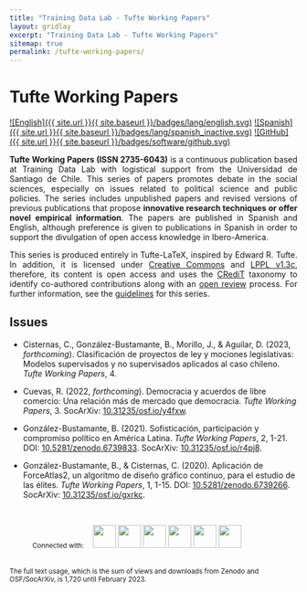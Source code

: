 ```yaml
---
title: "Training Data Lab - Tufte Working Papers"
layout: gridlay
excerpt: "Training Data Lab - Tufte Working Papers"
sitemap: true
permalink: /tufte-working-papers/
---
```


# Tufte Working Papers

[![English]({{ site.url }}{{ site.baseurl }}/badges/lang/english.svg)](https://training-datalab.com/tufte-working-papers) [![Spanish]({{ site.url }}{{ site.baseurl }}/badges/lang/spanish_inactive.svg)](https://training-datalab.com/tufte-working-papers-spanish) [![GitHub]({{ site.url }}{{ site.baseurl }}/badges/software/github.svg)](https://github.com/training-datalab/tufte-working-papers)

<p align=" justify"><b>Tufte Working Papers (ISSN 2735-6043)</b> is a continuous publication based at Training Data Lab with logistical support from the Universidad de Santiago de Chile. This series of papers promotes debate in the social sciences, especially on issues related to political science and public policies. The series includes unpublished papers and revised versions of previous publications that propose <strong>innovative research techniques or offer novel empirical information</strong>. The papers are published in Spanish and English, although preference is given to publications in Spanish in order to support the divulgation of open access knowledge in Ibero-America.</p>

<p align=" justify">This series is produced entirely in Tufte-LaTeX, inspired by Edward R. Tufte. In addition, it is licensed under <a href="https://github.com/training-datalab/tufte-working-papers/blob/master/LICENSE-CC.md" target="_blank">Creative Commons</a> and <a href="https://github.com/training-datalab/tufte-working-papers/blob/master/LICENSE-LPPL.md" target="_blank">LPPL v1.3c</a>, therefore, its content is open access and uses the <a href="/credit/">CRediT</a> taxonomy to identify co-authored contributions along with an <a href="/tufte-working-papers/open-review/">open review</a> process. For further information, see the <a href="/tufte-working-papers/guidelines/">guidelines</a> for this series.</p>

## Issues

* Cisternas, C., González-Bustamante, B., Morillo, J., & Aguilar, D. (2023, *forthcoming*). Clasificación de proyectos de ley y mociones legislativas: Modelos supervisados y no supervisados aplicados al caso chileno. *Tufte Working Papers*, 4.

* Cuevas, R. (2022, *forthcoming*). Democracia y acuerdos de libre comercio: Una relación más de mercado que democracia. *Tufte Working Papers*, 3. SocArXiv: <a href="https://doi.org/10.31235/osf.io/y4fxw" target="_blank">10.31235/osf.io/y4fxw</a>.

* González-Bustamante, B. (2021). Sofisticación, participación y compromiso político en América Latina. *Tufte Working Papers*, 2, 1-21. DOI: <a href="https://doi.org/10.5281/zenodo.6739833" target="_blank">10.5281/zenodo.6739833</a>. SocArXiv: <a href="https://doi.org/10.31235/osf.io/r4pj8" target="_blank">10.31235/osf.io/r4pj8</a>.

* González-Bustamante, B., & Cisternas, C. (2020). Aplicación de ForceAtlas2, un algoritmo de diseño gráfico continuo, para el estudio de las élites. *Tufte Working Papers*, 1, 1-15. DOI: <a href="https://doi.org/10.5281/zenodo.6739266" target="_blank">10.5281/zenodo.6739266</a>. SocArXiv: <a href="https://doi.org/10.31235/osf.io/gxrkc" target="_blank">10.31235/osf.io/gxrkc</a>.
<br />

<figure class="fourth">
  <small>Connected with:</small> &nbsp;&nbsp; <img src="{{ site.url }}{{ site.baseurl }}/images/logos/latindex.png" style="height: 40px"> <img src="{{ site.url }}{{ site.baseurl }}/images/logos/openaire.jpg" style="height: 40px"> <img src="{{ site.url }}{{ site.baseurl }}/images/logos/socarxiv.jpg" style="height: 40px"> <img src="{{ site.url }}{{ site.baseurl }}/images/logos/orcid.png" style="height: 40px"> <img src="{{ site.url }}{{ site.baseurl }}/images/logos/cc.png" style="height: 40px"> <img src="{{ site.url }}{{ site.baseurl }}/images/logos/dora.png" style="height: 40px">
</figure>

<br />
<small>The full text usage, which is the sum of views and downloads from Zenodo and OSF/SocArXiv, is 1,720 until February 2023.</small>

